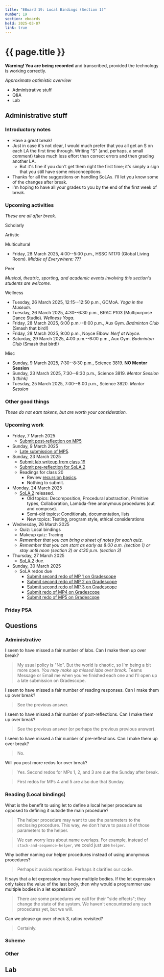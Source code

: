 ```yaml
---
title: "EBoard 19: Local Bindings (Section 1)"
number: 19
section: eboards
held: 2025-03-07
link: true
---
```

# {{ page.title }}

**Warning! You are being recorded** and transcribed, provided the technology
is working correctly.

_Approximate optimistic overview_

* Administrative stuff
* Q&A
* Lab

Administrative stuff
--------------------

### Introductory notes

* Have a great break!
* Just in case it's not clear, I would much prefer that you all get an S on
  each LA the first time through. Writing "S" (and, perhaps, a small comment)
  takes much less effort than correct errors and then grading another LA.
    * But it's fine if you don't get them right the first time; it's simply
      a sign that you still have some misconceptions.
* Thanks for all the suggestions on handling SoLAs. I'll let you know some of
  the changes after break.
* I'm hoping to have all your grades to you by the end of the first week of
  break.

### Upcoming activities

_These are all after break._

Scholarly

Artistic

Multicultural

* Friday, 28 March 2025, 4:00--5:00 p.m., HSSC N1170 (Global Living Room).
  _Middle of Everywhere: ???_ 

Peer

_Musical, theatric, sporting, and academic events involving this section's
students are welcome._

Wellness

* Tuesday, 26 March 2025, 12:15--12:50 p.m., GCMoA.
  _Yoga in the Museum_.
* Tuesday, 26 March 2025, 4:30--6:30 p.m., 
  BRAC P103 (Multipurpose Dance Studio).
  _Wellness Yoga_.
* Friday, 28 March 2025, 6:00 p.m.--8:00 p.m., Aux Gym.
  _Badminton Club_ (Smash that bird!)
* Friday, 28 March 2025, 9:00 p.m., Noyce Elbow.
  _Nerf at Noyce_.
* Saturday, 29 March 2025, 4:00 p.m.--6:00 p.m., Aux Gym.
  _Badminton Club_ (Smash that bird!)

Misc

* Sunday, 9 March 2025, 7:30--8:30 p.m., Science 3819. 
  **NO Mentor Session**
* Sunday, 23 March 2025, 7:30--8:30 p.m., Science 3819. 
  _Mentor Session (I think)_
* Tuesday, 25 March 2025, 7:00--8:00 p.m., Science 3820.
  _Mentor Session_

### Other good things

_These do not earn tokens, but are worth your consideration._

### Upcoming work

* Friday, 7 March 2025
    * [Submit post-reflection on MP5](https://www.gradescope.com/courses/948769/assignments/5842795)
* Sunday, 9 March 2025
    * [Late submission of MP5](https://www.gradescope.com/courses/948769/assignments/5886696).
* Sunday, 23 March 2025
    * [Submit lab writeup from class 19](https://www.gradescope.com/courses/948769/assignments/5891749/)
    * [Submit pre-reflection for SoLA 2](https://www.gradescope.com/courses/948769/assignments/5902194)
    * Readings for class 20
        * Review [recursion basics](../readings/recursion-basics).
        * Nothing to submit.
* Monday, 24 March 2025
    * [SoLA 2](../las/) released.
        * Old topics: Decomposition, Procedural abstraction, Primitive types,
          Collaboration, Lambda-free anonymous procedures (cut and compose).
        * Semi-old topics: Conditionals, documentation, lists
        * New topics: Testing, program style, ethical considerations
* Wednesday, 26 March 2025
    * Quiz: Local bindings
    * Makeup quiz: Tracing
    * _Remember that you can bring a sheet of notes for each quiz._
    * _Remember that you can start as early as 8:00 a.m. (section 1) or
      stay until noon (section 2) or 4:30 p.m. (section 3)_
* Thursday, 27 March 2025
    * [SoLA 2](../las/) due.
* Sunday, 30 March 2025
    * SoLA redos due
        * [Submit second redo of MP 1 on Gradescope](https://www.gradescope.com/courses/948769/assignments/5902141)
        * [Submit second redo of MP 2 on Gradescope](https://www.gradescope.com/courses/948769/assignments/5902142)
        * [Submit second redo of MP 3 on Gradescope](https://www.gradescope.com/courses/948769/assignments/5902145)
        * [Submit redo of MP4 on Gradescope](https://www.gradescope.com/courses/948769/assignments/5902148)
        * [Submit redo of MP5 on Gradescope](https://www.gradescope.com/courses/948769/assignments/5902152)

### Friday PSA

Questions
---------

### Administrative

I seem to have missed a fair number of labs. Can I make them up over break?

> My usual policy is "No". But the world is chaotic, so I'm being a bit
  more open. _You may make up missed labs over break._ Teams Message or
  Email me when you've finished each one and I'll open up a late submission
  on Gradescope.

I seem to have missed a fair number of reading responses. Can I make them
up over break?

> See the previous answer.

I seem to have missed a fair number of post-reflections. Can I make them 
up over break?

> See the previous answer (or perhaps the previous previous answer).

I seem to have missed a fair number of pre-reflections. Can I make them
up over break?

> No.

Will you post more redos for over break?

> Yes. Second redos for MPs 1, 2, and 3 are due the Sunday after break.

> First redos for MPs 4 and 5 are also due that Sunday.

### Reading (Local bindings)

What is the benefit to using let to define a local helper procedure
as opposed to defining it outside the main procedure?

> The helper procedure may want to use the parameters to the enclosing procedure. This way, we don't have to pass all of those parameters to the helper.

> We can worry less about name overlaps. For example, instead of `stack-and-sequence-helper`, we could just use `helper`.

Why bother naming our helper procedures instead of using anonymous procedures?

> Perhaps it avoids repetition. Perhaps it clarifies our code.

It says that a let expression may have multiple bodies. If the let expression only takes the value of the last body, then why would a programmer use multiple bodies in a let expression?

> There are some procedures we call for their "side effects"; they change the state of the system. We haven't encountered any such procedures yet, but we will.

Can we please go over check 3, ratios revisited?

> Certainly.

### Scheme

### Other

Lab
---
